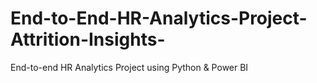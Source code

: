 # End-to-End-HR-Analytics-Project-Attrition-Insights-
End-to-end HR Analytics Project using Python &amp; Power BI
